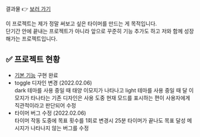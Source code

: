 결과물 👉 [보러 가기](https://kaehehehe.github.io/my-pomodoro/)

이 프로젝트는 제가 정말 써보고 싶은 타이머를 만드는 게 목적입니다.<br/>
단기간 안에 끝내는 프로젝트가 아니라 앞으로 꾸준히 기능 추가도 하고 저와 함께 성장해가는 프로젝트입니다.

## ✅ 프로젝트 현황
- [기본 기능](https://pinnate-snapper-b4a.notion.site/My-pomodoro-timer-18d1abe36e4a4cc1aba0baac2cef9bd5) 구현 완료
- toggle 디자인 변경 (2022.02.06)<br/>
  dark 테마를 사용 중일 때 태양 이모지가 나타나고 light 테마를 사용 중일 때 달 이모지가 타나타는 기존 디자인은 사용 도중 현재 모드를 표시하는 편이 사용자에게 직관적이라고 판단되어 수정
- 타이머 버그 수정 (2022.02.06)<br/>
  타이머 작동 도중에 목표 횟수를 1회로 변경시 25분 타이머가 끝나도 목표 달성 메시지가 나타나지 않는 버그를 수정
